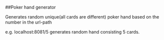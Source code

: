 ##Poker hand generator

Generates random unique(all cards are different) poker hand based on the number in the url-path

e.g. localhost:8081/5 generates random hand consisting 5 cards.